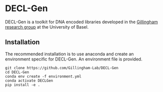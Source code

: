 # DECL-Gen

DECL-Gen is a toolkit for DNA encoded libraries developed in 
the [Gillingham research group](https://gillingham.chemie.unibas.ch) at the University of Basel.

## Installation

The recommended installation is to use anaconda and create an environment specific for DECL-Gen. An environment file is provided.

```
git clone https://github.com/Gillingham-Lab/DECL-Gen
cd DECL-Gen
conda env create -f environment.yml
conda activate DECLGen
pip install -e .
```